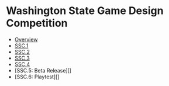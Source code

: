 # Washington State Game Design Competition

* [Overview][]
* [SSC.1][]
* [SSC.2][]
* [SSC.3][]
* [SSC.4][]
* [SSC.5: Beta Release][]
* [SSC.6: Playtest][]


[overview]: <overview>
[SSC.1]: <SSC.1-teams>
[SSC.2]: <>
[SSC.3]: <>
[SSC.4]: <>
[SSC.5]: <SSC.5-beta-release>
[SSC.6]: <SSC.5-playtest>
